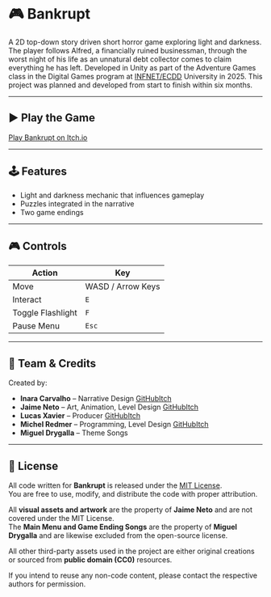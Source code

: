 ﻿# 🎮 Bankrupt

A 2D top-down story driven short horror game exploring light and darkness. The player follows Alfred, a financially ruined businessman, through the worst night of his life as an unnatural debt collector comes to claim everything he has left.
Developed in Unity as part of the Adventure Games class in the Digital Games program at [INFNET/ECDD](https://ecdd.com.br/faculdade/jogos-digitais-ead/) University in 2025. This project was planned and developed from start to finish within six months.

---

## ▶️ Play the Game

[Play Bankrupt on Itch.io](https://friendlygecko.itch.io/bankrupt)

---

## 🕹️ Features

- Light and darkness mechanic that influences gameplay
- Puzzles integrated in the narrative
- Two game endings

---

## 🎮 Controls

| Action            | Key               |
|-------------------|-------------------|
| Move              | WASD / Arrow Keys |
| Interact          | `E`               |
| Toggle Flashlight | `F`               |
| Pause Menu        | `Esc`             |

---

## 👥 Team & Credits

Created by:

- **Inara Carvalho** – Narrative Design [GitHub](https://github.com/InaraCarvalho)[Itch](https://itch.io/profile/whateverlize)
- **Jaime Neto** – Art, Animation, Level Design [GitHub](https://github.com/synth-j4y)[Itch](https://j4im.itch.io/)
- **Lucas Xavier** – Producer [GitHub](https://github.com/Kanzaww)[Itch](https://kanzaw.itch.io/)
- **Michel Redmer** – Programming, Level Design [GitHub](https://github.com/michelxrf)[Itch](https://friendlygecko.itch.io/)
- **Miguel Drygalla** – Theme Songs

---

## 📄 License

All code written for **Bankrupt** is released under the [MIT License](LICENSE).  
You are free to use, modify, and distribute the code with proper attribution.

All **visual assets and artwork** are the property of **Jaime Neto** and are not covered under the MIT License.  
The **Main Menu and Game Ending Songs** are the property of **Miguel Drygalla** and are likewise excluded from the open-source license.

All other third-party assets used in the project are either original creations or sourced from **public domain (CC0)** resources.

If you intend to reuse any non-code content, please contact the respective authors for permission.

